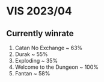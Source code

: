 ﻿# VIS 2023/04
## Currently winrate
1. Catan No Exchange ~ 63%
2. Durak ~ 55%
3. Exploding ~ 35%
4. Welcome to the Dungeon ~ 100%
5. Fantan ~ 58%
